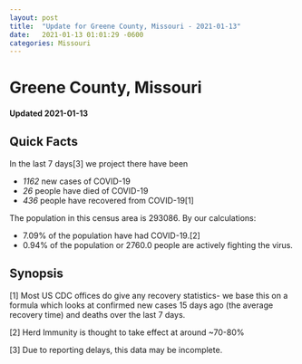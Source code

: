 ```yaml
---
layout: post
title:  "Update for Greene County, Missouri - 2021-01-13"
date:   2021-01-13 01:01:29 -0600
categories: Missouri
---
```


# Greene County, Missouri
#### Updated 2021-01-13

## Quick Facts

In the last 7 days[3] we project there have been
- *1162* new cases of COVID-19
- *26* people have died of COVID-19
- *436* people have recovered from COVID-19[1]

The population in this census area is 293086. By our calculations:
- 7.09% of the population have had COVID-19.[2]
- 0.94% of the population or 2760.0 people are actively fighting the virus.

## Synopsis




[1] Most US CDC offices do give any recovery statistics- we base this on a formula which looks at confirmed new cases
15 days ago (the average recovery time) and deaths over the last 7 days.

[2] Herd Immunity is thought to take effect at around ~70-80%

[3] Due to reporting delays, this data may be incomplete.
 
    